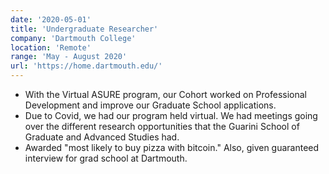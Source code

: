 ```yaml
---
date: '2020-05-01'
title: 'Undergraduate Researcher'
company: 'Dartmouth College'
location: 'Remote'
range: 'May - August 2020'
url: 'https://home.dartmouth.edu/'
---
```


- With the Virtual ASURE program, our Cohort worked on Professional Development and improve our Graduate School applications.
- Due to Covid, we had our program held virtual. We had meetings going over the different research opportunities that the Guarini School of Graduate and Advanced Studies had.
- Awarded "most likely to buy pizza with bitcoin." Also, given guaranteed interview for grad school at Dartmouth.
